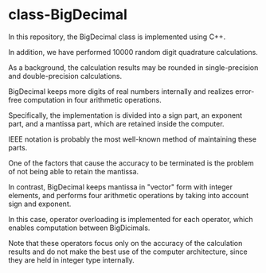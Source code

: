 # class-BigDecimal

In this repository, the BigDecimal class is implemented using C++.

In addition, we have performed 10000 random digit quadrature calculations.

As a background, the calculation results may be rounded in single-precision and double-precision calculations.

BigDecimal keeps more digits of real numbers internally and realizes error-free computation in four arithmetic operations.

Specifically, the implementation is divided into a sign part, an exponent part, and a mantissa part, which are retained inside the computer.

IEEE notation is probably the most well-known method of maintaining these parts.

One of the factors that cause the accuracy to be terminated is the problem of not being able to retain the mantissa.

In contrast, BigDecimal keeps mantissa in "vector" form with integer elements, and performs four arithmetic operations by taking into account sign and exponent.

In this case, operator overloading is implemented for each operator, which enables computation between BigDicimals.

Note that these operators focus only on the accuracy of the calculation results and do not make the best use of the computer architecture, since they are held in integer type internally.
